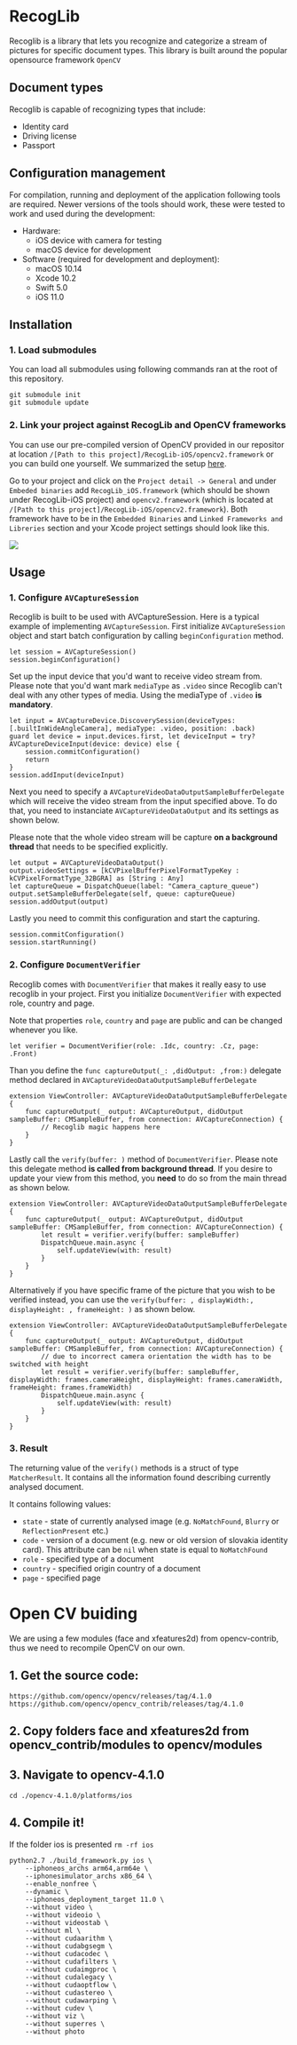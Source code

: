 # RecogLib
Recoglib is a library that lets you recognize and categorize a stream of pictures for specific document types. This library is built around the popular opensource framework `OpenCV`

## Document types
Recoglib is capable of recognizing types that include:
- Identity card
- Driving license
- Passport

## Configuration management
For compilation, running and deployment of the application following tools are required. Newer versions of the tools should work, these were tested to work and used during the development:

- Hardware:
    - iOS device with camera for testing
    - macOS device for development
- Software (required for development and deployment):
    - macOS 10.14
    - Xcode 10.2
    - Swift 5.0
    - iOS 11.0

## Installation
### 1. Load submodules
You can load all submodules using following commands ran at the root of this repository.
```
git submodule init
git submodule update
```

### 2. Link your project against RecogLib and OpenCV frameworks 
You can use our pre-compiled version of OpenCV provided in our repositor at location `/[Path to this project]/RecogLib-iOS/opencv2.framework` or you can build one yourself. We summarized the setup [here](OPENCV.md). 

Go to your project and click on the `Project detail -> General` and under `Embeded binaries` add `RecogLib_iOS.framework` (which should be shown under RecogLib-iOS project) and `opencv2.framework` (which is located at `/[Path to this project]/RecogLib-iOS/opencv2.framework`). Both framework have to be in the `Embedded Binaries` and `Linked Frameworks and Libreries` section and your Xcode project settings should look like this.

![](images/xcode_settings.png)

## Usage
### 1. Configure `AVCaptureSession`
Recoglib is built to be used with AVCaptureSession. Here is a typical example of implementing `AVCaptureSession`. First initialize `AVCaptureSession` object and start batch configuration by calling `beginConfiguration` method.
```
let session = AVCaptureSession()
session.beginConfiguration()
```
Set up the input device that you'd want to receive video stream from. Please note that you'd want mark `mediaType` as `.video` since Recoglib can't deal with any other types of media. Using the mediaType of `.video` **is mandatory**.
```
let input = AVCaptureDevice.DiscoverySession(deviceTypes: [.builtInWideAngleCamera], mediaType: .video, position: .back)
guard let device = input.devices.first, let deviceInput = try? AVCaptureDeviceInput(device: device) else {
    session.commitConfiguration()
    return
}
session.addInput(deviceInput)
```
Next you need to specify a `AVCaptureVideoDataOutputSampleBufferDelegate` which will receive the video stream from the input specified above. To do that, you need to instanciate `AVCaptureVideoDataOutput` and its settings as shown below.

Please note that the whole video stream will be capture **on a background thread** that needs to be specified explicitly.
```
let output = AVCaptureVideoDataOutput()
output.videoSettings = [kCVPixelBufferPixelFormatTypeKey : kCVPixelFormatType_32BGRA] as [String : Any]
let captureQueue = DispatchQueue(label: "Camera_capture_queue")
output.setSampleBufferDelegate(self, queue: captureQueue)
session.addOutput(output)
```
Lastly you need to commit this configuration and start the capturing.
```
session.commitConfiguration()
session.startRunning()
```

### 2. Configure `DocumentVerifier`
Recoglib comes with `DocumentVerifier` that makes it really easy to use recoglib in your project.
First you initialize `DocumentVerifier` with expected role, country and page.

Note that properties `role`, `country` and `page` are public and can be changed whenever you like.
```
let verifier = DocumentVerifier(role: .Idc, country: .Cz, page: .Front)
```
Than you define the `func captureOutput(_: ,didOutput: ,from:)` delegate method declared in `AVCaptureVideoDataOutputSampleBufferDelegate`
```
extension ViewController: AVCaptureVideoDataOutputSampleBufferDelegate {
    func captureOutput(_ output: AVCaptureOutput, didOutput sampleBuffer: CMSampleBuffer, from connection: AVCaptureConnection) {
        // Recoglib magic happens here
    }
}
```
Lastly call the `verify(buffer: )` method of `DocumentVerifier`. Please note this delegate method **is called from background thread**. If you desire to update your view from this method, you **need** to do so from the main thread as shown below.
```
extension ViewController: AVCaptureVideoDataOutputSampleBufferDelegate {
    func captureOutput(_ output: AVCaptureOutput, didOutput sampleBuffer: CMSampleBuffer, from connection: AVCaptureConnection) {
        let result = verifier.verify(buffer: sampleBuffer)
        DispatchQueue.main.async {
            self.updateView(with: result)
        }
    }
}
```
Alternatively if you have specific frame of the picture that you wish to be verified instead, you can use the `verify(buffer: , displayWidth:, displayHeight: , frameHeight: )` as shown below.
```
extension ViewController: AVCaptureVideoDataOutputSampleBufferDelegate {
    func captureOutput(_ output: AVCaptureOutput, didOutput sampleBuffer: CMSampleBuffer, from connection: AVCaptureConnection) {
        // due to incorrect camera orientation the width has to be switched with height
        let result = verifier.verify(buffer: sampleBuffer, displayWidth: frames.cameraHeight, displayHeight: frames.cameraWidth, frameHeight: frames.frameWidth)
        DispatchQueue.main.async {
            self.updateView(with: result)
        }
    }
}
```
### 3. Result
The returning value of the `verify()` methods is a struct of type `MatcherResult`. It contains all the information found describing currently analysed document.

It contains following values:
- `state` - state of currently analysed image (e.g. `NoMatchFound`, `Blurry` or `ReflectionPresent` etc.)
- `code` - version of a document (e.g. new or old version of slovakia identity card). This attribute can be `nil` when state is equal to `NoMatchFound`
- `role` - specified type of a document
- `country` - specified origin country of a document
- `page` - specified page




# Open CV buiding

We are using a few modules (face and xfeatures2d) from opencv-contrib, thus we need to recompile OpenCV on our own.

## 1. Get the source code:
`https://github.com/opencv/opencv/releases/tag/4.1.0`
`https://github.com/opencv/opencv_contrib/releases/tag/4.1.0`

## 2. Copy folders face and xfeatures2d from opencv_contrib/modules to opencv/modules


## 3. Navigate to opencv-4.1.0
```cd ./opencv-4.1.0/platforms/ios```

## 4. Compile it!

If the folder ios is presented
```rm -rf ios```

```
python2.7 ./build_framework.py ios \
    --iphoneos_archs arm64,arm64e \
    --iphonesimulator_archs x86_64 \
    --enable_nonfree \
    --dynamic \
    --iphoneos_deployment_target 11.0 \
    --without video \
    --without videoio \
    --without videostab \
    --without ml \
    --without cudaarithm \
    --without cudabgsegm \
    --without cudacodec \
    --without cudafilters \
    --without cudaimgproc \
    --without cudalegacy \
    --without cudaoptflow \
    --without cudastereo \
    --without cudawarping \
    --without cudev \
    --without viz \
    --without superres \
    --without photo
```


